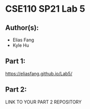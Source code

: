 # CSE110 SP21 Lab 5

## Author(s):
- Elias Fang
- Kyle Hu

## Part 1:

https://eliasfang.github.io/Lab5/

## Part 2:

LINK TO YOUR PART 2 REPOSITORY